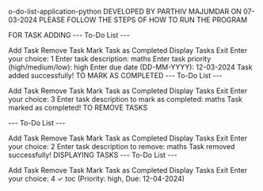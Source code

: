 o-do-list-application-python
DEVELOPED BY PARTHIV MAJUMDAR ON 07-03-2024 PLEASE FOLLOW THE STEPS OF HOW TO RUN THE PROGRAM

FOR TASK ADDING
--- To-Do List ---

Add Task
Remove Task
Mark Task as Completed
Display Tasks
Exit Enter your choice: 1
Enter task description: maths Enter task priority (high/medium/low): high Enter due date (DD-MM-YYYY): 12-03-2024 Task added successfully!
TO MARK AS COMPLETED
--- To-Do List ---

Add Task
Remove Task
Mark Task as Completed
Display Tasks
Exit Enter your choice: 3 Enter task description to mark as completed: maths Task marked as completed!
TO REMOVE TASKS

--- To-Do List ---

Add Task
Remove Task
Mark Task as Completed
Display Tasks
Exit Enter your choice: 2 Enter task description to remove: maths Task removed successfully!
DISPLAYING TASKS
--- To-Do List ---

Add Task
Remove Task
Mark Task as Completed
Display Tasks
Exit Enter your choice: 4 ✓ toc (Priority: high, Due: 12-04-2024)
